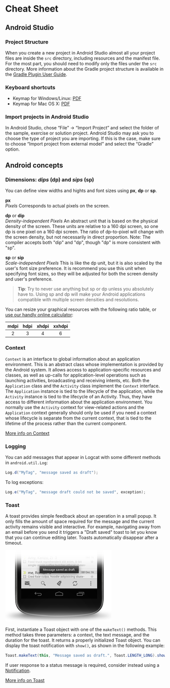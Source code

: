 # Cheat Sheet

## Android Studio
### Project Structure
When you create a new project in Android Studio almost all your project files are inside the `src` directory, including resources and the manifest file. For the most part, you should need to modify only the files under the `src` directory. More information about the Gradle project structure is available in the [Gradle Plugin User Guide](http://tools.android.com/tech-docs/new-build-system/user-guide).

### Keyboard shortcuts

* Keymap for Windows/Linux: [PDF](http://www.jetbrains.com/idea/docs/IntelliJIDEA_ReferenceCard.pdf)
* Keymap for Mac OS X: [PDF](http://www.jetbrains.com/idea/docs/IntelliJIDEA_ReferenceCard_Mac.pdf)

### Import projects in Android Studio
In Android Studio, chose “File” → “Import Project” and select the folder of the sample, exercise or solution project.
Android Studio may ask you to choose the type of project you are importing. If this is the case, make sure to choose “Import project from external model” and select the “Gradle” option.

## Android concepts

### Dimensions: _dips_ (dp) and _sips_ (sp)

You can define view widths and hights and font sizes using **px**, **dp** or **sp**.

**px**  
_Pixels_ Corresponds to actual pixels on the screen.

**dp** or **dip**  
_Density-independent Pixels_ An abstract unit that is based on the physical density of the screen. These units are relative to a 160 dpi screen, so one dp is one pixel on a 160 dpi screen. The ratio of dp-to-pixel will change with the screen density, but not necessarily in direct proportion. Note: The compiler accepts both "dip" and "dp", though "dp" is more consistent with "sp".

**sp** or **sip**  
_Scale-independent Pixels_ This is like the dp unit, but it is also scaled by the user's font size preference. It is recommend you use this unit when specifying font sizes, so they will be adjusted for both the screen density and user's preference.

> **Tip**: Try to never use anything but sp or dp unless you absolutely have to. Using sp and dp will make your Android applications compatible with multiple screen densities and resolutions.

You can resize your graphical resources with the following ratio table, or [use our handly online calculator](https://pixplicity.com/dp-px-converter/):

| mdpi | hdpi | xhdpi | xxhdpi |
| :--: | :--: | :---: | :----: |
| 2    | 3    | 4     | 6      |

### Context

`Context` is an interface to global information about an application environment. This is an abstract class whose implementation is provided by the Android system. It allows access to application-specific resources and classes, as well as up-calls for application-level operations such as launching activities, broadcasting and receiving intents, etc. Both the `Application` class and the `Activity` class implement the `Context` interface. The `Application` instance is tied to the lifecycle of the application, while the `Activity` instance is tied to the lifecycle of an Activity. Thus, they have access to different information about the application environment. You normally use the `Activity` context for view-related actions and the `Application` context generally should only be used if you need a context whose lifecycle is separate from the current context, that is tied to the lifetime of the process rather than the current component.

[More info on Context](http://developer.android.com/reference/android/content/Context.html)

### Logging

You can add messages that appear in Logcat with some different methods in `android.util.Log`:

```java
Log.d("MyTag", "message saved as draft");
```

To log exceptions:

```java
Log.e("MyTag", "message draft could not be saved", exception);
```

### Toast

A toast provides simple feedback about an operation in a small popup. It only fills the amount of space required for the message and the current activity remains visible and interactive. For example, navigating away from an email before you send it triggers a "Draft saved" toast to let you know that you can continue editing later. Toasts automatically disappear after a timeout.

![Toast](img/toast.png)

First, instantiate a Toast object with one of the `makeText()` methods. This method takes three parameters: a context, the text message, and the duration for the toast. It returns a properly initialized Toast object. You can display the toast notification with `show()`, as shown in the following example:

```java
Toast.makeText(this, "Message saved as draft.", Toast.LENGTH_LONG).show();
```

If user response to a status message is required, consider instead using a [Notification]().

[More info on Toast](http://developer.android.com/guide/topics/ui/notifiers/toasts.html)
